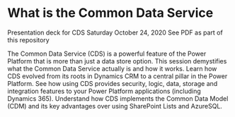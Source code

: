 # What is the Common Data Service
Presentation deck for CDS Saturday October 24, 2020
See PDF as part of this repository

The Common Data Service (CDS) is a powerful feature of the Power Platform that is more than just a data store option.  This session demystifies what the Common Data Service actually is and how it works.  Learn how CDS evolved from its roots in Dynamics CRM to a central pillar in the Power Platform.  See how using CDS provides security, logic, data, storage and integration features to your Power Platform applications (including Dynamics 365).  Understand how CDS implements the Common Data Model (CDM) and its key advantages over using SharePoint Lists and AzureSQL.

